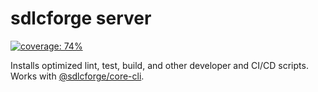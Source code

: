 # sdlcforge server
[![coverage: 74%](./.readme-assets/coverage.svg)](https://google.com) 

Installs optimized lint, test, build, and other developer and CI/CD scripts. Works with [@sdlcforge/core-cli](https://github.com/sdlcforge/core-cli).
